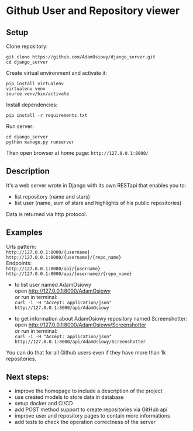 # Github User and Repository viewer

## Setup

Clone repository:

    git clone https://github.com/AdamOsiowy/django_server.git
    cd django_server

Create virtual environment and activate it:

    pip install virtualenv
    virtualenv venv
    source venv/bin/activate

Install dependencies:

    pip install -r requirements.txt

Run server:

    cd django_server
    python manage.py runserver

Then open browser at home page: `http://127.0.0.1:8000/`

## Description
It's a web server wrote in Django with its own RESTapi that enables you to:
- list repository (name and stars)
- list user (name, sum of stars and highlights of his public repositories)

Data is returned via http protocol.

## Examples

Urls pattern: \
`http://127.0.0.1:8000/{username}` \
`http://127.0.0.1:8000/{username}/{repo_name}` \
Endpoints: \
`http://127.0.0.1:8000/api/{username}` \
`http://127.0.0.1:8000/api/{username}/{repo_name}` 

- to list user named AdamOsiowy \
    open http://127.0.0.1:8000/AdamOsiowy \
    or run in terminal: \
    `curl -i -H "Accept: application/json" http://127.0.0.1:8000/api/AdamOsiowy`


- to get information about AdamOsiowy repository named Screenshotter:
    open http://127.0.0.1:8000/AdamOsiowy/Screenshotter \
    or run in terminal: \
    `curl -i -H "Accept: application/json" http://127.0.0.1:8000/api/AdamOsiowy/Screenshotter`

You can do that for all Github users even if they have more than 1k repositories.

## Next steps:
- improve the homepage to include a description of the project
- use created models to store data in database
- setup docker and CI/CD
- add POST method support to create repositories via GitHub api
- improve user and repository pages to contain more informations
- add tests to check the operation correctness of the server
